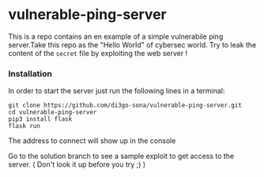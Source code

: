 # vulnerable-ping-server
This is a repo contains an en example of a simple vulnerabile ping server.Take this repo as the "Hello World" of cybersec world.
Try to leak the content of the `secret` file by exploiting the web server !

### Installation
In order to start the server just run the following lines in a terminal:
```
git clone https://github.com/di3go-sona/vulnerable-ping-server.git
cd vulnerable-ping-server
pip3 install flask 
flask run
```
The address to connect will show up in the console

Go to the solution branch to see a sample exploit to get access to the server. ( Don't look it up before you try ;) )
